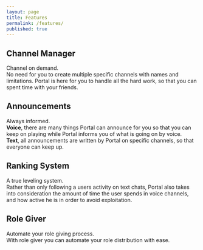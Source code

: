 ```yaml
---
layout: page
title: Features
permalink: /features/
published: true
---
```


<div class="page" markdown="1">

## Channel Manager
Channel on demand. <br>
No need for you to create multiple specific channels with names and limitations. Portal is here for you to handle all the hard work, so that you can spent time with your friends.

## Announcements
Always informed. <br>
**Voice**, there are many things Portal can announce for you so that you can keep on playing while Portal informs you of what is going on by voice. <br>
**Text**, all announcements are written by Portal on specific channels, so that everyone can keep up.

## Ranking System
A true leveling system. <br>
Rather than only following a users activity on text chats, Portal also takes into consideration the amount of time the user spends in voice channels, and how active he is in order to avoid exploitation.

## Role Giver
Automate your role giving process. <br>
With role giver you can automate your role distribution with ease.

</div>
